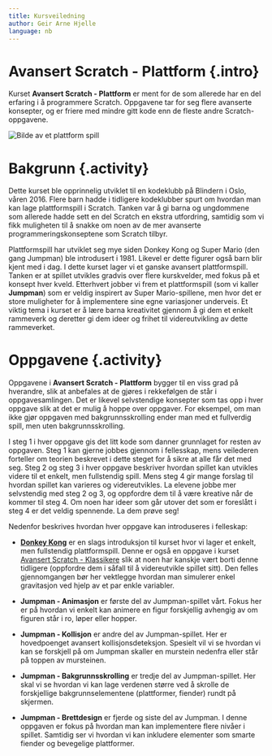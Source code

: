 ```yaml
---
title: Kursveiledning
author: Geir Arne Hjelle
language: nb
---
```



# Avansert Scratch - Plattform {.intro}

Kurset __Avansert Scratch - Plattform__ er ment for de som allerede har en del
erfaring i å programmere Scratch. Oppgavene tar for seg flere avanserte
konsepter, og er friere med mindre gitt kode enn de fleste andre
Scratch-oppgavene.

![Bilde av et plattform spill](kurs_avansert_scratch_plattform.png)


# Bakgrunn {.activity}

Dette kurset ble opprinnelig utviklet til en kodeklubb på Blindern i Oslo, våren
2016. Flere barn hadde i tidligere kodeklubber spurt om hvordan man kan lage
plattformspill i Scratch. Tanken var å gi barna og ungdommene som allerede hadde
sett en del Scratch en ekstra utfordring, samtidig som vi fikk muligheten til å
snakke om noen av de mer avanserte programmeringskonseptene som Scratch tilbyr.

Plattformspill har utviklet seg mye siden Donkey Kong og Super Mario (den gang
Jumpman) ble introdusert i 1981. Likevel er dette figurer også barn blir kjent
med i dag. I dette kurset lager vi et ganske avansert plattformspill. Tanken er
at spillet utvikles gradvis over flere kurskvelder, med fokus på et konsept hver
kveld. Etterhvert jobber vi frem et plattformspill (som vi kaller __Jumpman__)
som er veldig inspirert av Super Mario-spillene, men hvor det er store
muligheter for å implementere sine egne variasjoner underveis. Et viktig tema i
kurset er å lære barna kreativitet gjennom å gi dem et enkelt rammeverk og
deretter gi dem ideer og frihet til videreutvikling av dette rammeverket.


# Oppgavene {.activity}

Oppgavene i __Avansert Scratch - Plattform__ bygger til en viss grad på
hverandre, slik at anbefales at de gjøres i rekkefølgen de står i
oppgavesamlingen. Det er likevel selvstendige konsepter som tas opp i hver
oppgave slik at det er mulig å hoppe over oppgaver. For eksempel, om man ikke
gjør oppgaven med bakgrunnsskrolling ender man med et fullverdig spill, men uten
bakgrunnsskrolling.

I steg 1 i hver oppgave gis det litt kode som danner grunnlaget for resten av
oppgaven. Steg 1 kan gjerne jobbes gjennom i fellesskap, mens veilederen
forteller om teorien beskrevet i dette steget for å sikre at alle får det med
seg. Steg 2 og steg 3 i hver oppgave beskriver hvordan spillet kan utvikles
videre til et enkelt, men fullstendig spill. Mens steg 4 gir mange forslag til
hvordan spillet kan varieres og videreutvikles. La elevene jobbe mer selvstendig
med steg 2 og 3, og oppfordre dem til å være kreative når de kommer til steg 4.
Om noen har ideer som går utover det som er foreslått i steg 4 er det veldig
spennende. La dem prøve seg!

Nedenfor beskrives hvordan hver oppgave kan introduseres i felleskap:

+ [__Donkey Kong__](../donkey_kong/donkey_kong.html) er en slags introduksjon
  til kurset hvor vi lager et enkelt, men fullstendig plattformspill. Denne er
  også en oppgave i kurset [Avansert Scratch -
  Klassikere](kurs_avansert_scratch_klassikere.html) slik at noen har kanskje
  vært borti denne tidligere (oppfordre dem i såfall til å videreutvikle spillet
  sitt). Den felles gjennomgangen bør her vektlegge hvordan man simulerer enkel
  gravitasjon ved hjelp av et par enkle variabler.

+ __Jumpman - Animasjon__ er første del av Jumpman-spillet vårt. Fokus her er på
  hvordan vi enkelt kan animere en figur forskjellig avhengig av om figuren står
  i ro, løper eller hopper.

+ __Jumpman - Kollisjon__ er andre del av Jumpman-spillet. Her er hovedpoenget
  avansert kollisjonsdeteksjon. Spesielt vil vi se hvordan vi kan se forskjell
  på om Jumpman skaller en murstein nedenfra eller står på toppen av mursteinen.

+ __Jumpman - Bakgrunnsskrolling__ er tredje del av Jumpman-spillet. Her skal vi
  se hvordan vi kan lage verdenen større ved å skrolle de forskjellige
  bakgrunnselementene (plattformer, fiender) rundt på skjermen.

+ __Jumpman - Brettdesign__ er fjerde og siste del av Jumpman. I denne oppgaven
  er fokus på hvordan man kan implementere flere nivåer i spillet. Samtidig ser
  vi hvordan vi kan inkludere elementer som smarte fiender og bevegelige
  plattformer.
